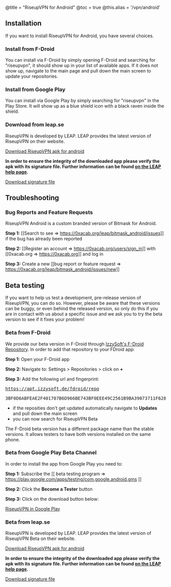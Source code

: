 @title = "RiseupVPN for Android"
@toc = true
@this.alias = '/vpn/android'

## Installation

If you want to install RiseupVPN for Android, you have several choices.


### Install from F-Droid

You can install via F-Droid by simply opening F-Droid and searching for "riseupvpn", it should show up in your list of available apps. If it does not show up, navigate to the main page and pull down the main screen to update your repositories.


### Install from Google Play

You can install via Google Play by simply searching for "riseupvpn" in the Play Store. It will show up as a blue shield icon with a black raven inside the shield.

### Download from leap.se

RiseupVPN is developed by LEAP. LEAP provides the latest version of RiseupVPN on their website.

<a class="btn btn-default btn-lg" href="https://downloads.leap.se/RiseupVPN/android/RiseupVPN-Android-latest.apk"><i class="fa fa-download"></i> Download RiseupVPN apk for android</a>


**In order to ensure the integrity of the downloaded app please verify the apk with its signature file. Further information can be found <a href="https://dl.bitmask.net/en/signature-verification">on the LEAP help page</a>.**

<a class="btn btn-default btn-lg" href="https://downloads.leap.se/RiseupVPN/android/RiseupVPN-Android-latest.apk.sig"><i class="fa fa-download"></i>Download signature file</a>


## Troubleshooting

### Bug Reports and Feature Requests

RiseupVPN Android is a custom branded version of Bitmask for Android.

**Step 1:** [[Search to see => https://0xacab.org/leap/bitmask_android/issues]] if the bug has already been reported

**Step 2:** [[Register an account => https://0xacab.org/users/sign_in]] with [[0xacab.org => https://0xacab.org]] and log in

**Step 3:** Create a new [[bug report or feature request => https://0xacab.org/leap/bitmask_android/issues/new]]

## Beta testing

If you want to help us test a development, pre-release version of RiseupVPN, you can do so. However, please be aware that these versions can be buggy, or even behind the released version, so only do this if you are in contact with us about a specific issue and we ask you to try the beta version to see if it fixes your problem!

### Beta from F-Droid

We provide our beta version in F-Droid through <a href="https://apt.izzysoft.de/fdroid/index/info">IzzySoft's F-Droid Repository</a>. In order to add that repository to your FDroid app: 


**Step 1:** Open your F-Droid app

**Step 2:** Navigate to: Settings > Repositories > click on **+**

**Step 3:** Add the following url and fingerprint: <pre>https://apt.izzysoft.de/fdroid/repo</pre>  <pre>3BF0D6ABFEAE2F401707B6D966BE743BF0EEE49C2561B9BA39073711F628937A</pre>

* if the reposities don't get updated automatically navigate to **Updates** and pull down the main screen
* you can now search for RiseupVPN Beta


The F-Droid beta version has a different package name than the stable versions. It allows testers to have both versions installed on the same phone.


### Beta from Google Play Beta Channel

In order to install the app from Google Play you need to:

**Step 1:** Subscribe the [[ beta testing program => https://play.google.com/apps/testing/com.google.android.gms ]]

**Step 2:** Click the **Become a Tester** button

**Step 3:** Click on the download button below:

<a class="btn btn-default btn-lg" href="https://play.google.com/store/apps/details?id=se.leap.riseupvpn"><i class="fa fa-download"></i> RiseupVPN in Google Play</a>

### Beta from leap.se

RiseupVPN is developed by LEAP. LEAP provides the latest version of RiseupVPN Beta on their website.

<a class="btn btn-default btn-lg" href="https://downloads.leap.se/RiseupVPN/android/RiseupVPN-Android-testing.apk"><i class="fa fa-download"></i> Download RiseupVPN apk for android</a>


**In order to ensure the integrity of the downloaded app please verify the apk with its signature file. Further information can be found <a href="https://dl.bitmask.net/en/signature-verification">on the LEAP help page</a>.**

<a class="btn btn-default btn-lg" href="https://downloads.leap.se/RiseupVPN/android/RiseupVPN-Android-testing.apk.sig"><i class="fa fa-download"></i>Download signature file</a>


